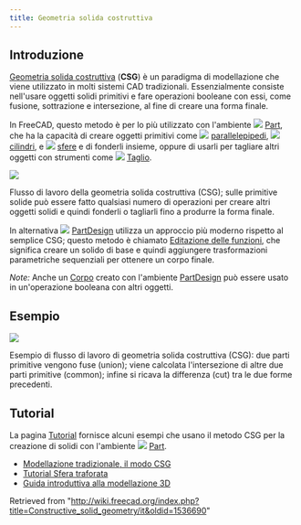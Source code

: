 ```yaml
---
title: Geometria solida costruttiva
---
```

## Introduzione

[Geometria solida costruttiva](https://en.wikipedia.org/wiki/Constructive_solid_geometry) (**CSG**) è un paradigma di modellazione che viene utilizzato in molti sistemi CAD tradizionali. Essenzialmente consiste nell'usare oggetti solidi primitivi e fare operazioni booleane con essi, come fusione, sottrazione e intersezione, al fine di creare una forma finale.

In FreeCAD, questo metodo è per lo più utilizzato con l'ambiente ![](/images/Workbench_Part.svg) [Part](/Part_Workbench/it "Part Workbench/it"), che ha la capacità di creare oggetti primitivi come ![](/images/Part_Box.svg) [parallelepipedi](/Part_Box/it "Part Box/it"), ![](/images/Part_Cylinder.svg) [cilindri](/Part_Cylinder/it "Part Cylinder/it"), e ![](/images/Part_Sphere.svg) [sfere](/Part_Sphere/it "Part Sphere/it") e di fonderli insieme, oppure di usarli per tagliare altri oggetti con strumenti come ![](/images/Part_Cut.svg) [Taglio](/Part_Cut/it "Part Cut/it").

![](/images/Part_Constructive_Solid_Geometry_workflow.svg)

Flusso di lavoro della geometria solida costruttiva (CSG); sulle primitive solide può essere fatto qualsiasi numero di operazioni per creare altri oggetti solidi e quindi fonderli o tagliarli fino a produrre la forma finale.

In alternativa ![](/images/Workbench_PartDesign.svg) [PartDesign](/PartDesign_Workbench/it "PartDesign Workbench/it") utilizza un approccio più moderno rispetto al semplice CSG; questo metodo è chiamato [Editazione delle funzioni](/Feature_editing/it "Feature editing/it"), che significa creare un solido di base e quindi aggiungere trasformazioni parametriche sequenziali per ottenere un corpo finale.

*Note:* Anche un [Corpo](/PartDesign_Body/it "PartDesign Body/it") creato con l'ambiente [PartDesign](/PartDesign_Workbench/it "PartDesign Workbench/it") può essere usato in un'operazione booleana con altri oggetti.

## Esempio

![](/images/Part_CGS_workflow_example.svg)

Esempio di flusso di lavoro di geometria solida costruttiva (CSG): due parti primitive vengono fuse (union); viene calcolata l'intersezione di altre due parti primitive (common); infine si ricava la differenza (cut) tra le due forme precedenti.

## Tutorial

La pagina [Tutorial](/Tutorials/it "Tutorials/it") fornisce alcuni esempi che usano il metodo CSG per la creazione di solidi con l'ambiente ![](/images/Workbench_Part.svg) [Part](/Part_Workbench/it "Part Workbench/it").

* [Modellazione tradizionale, il modo CSG](/Manual:Traditional_modeling,_the_CSG_way/it "Manual:Traditional modeling, the CSG way/it")
* [Tutorial Sfera traforata](/Whiffle_Ball_tutorial/it "Whiffle Ball tutorial/it")
* [Guida introduttiva alla modellazione 3D](/Basic_modeling_tutorial/it "Basic modeling tutorial/it")

Retrieved from "<http://wiki.freecad.org/index.php?title=Constructive_solid_geometry/it&oldid=1536690>"